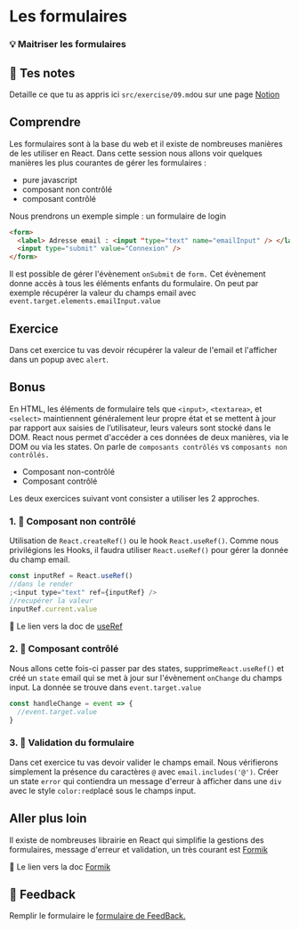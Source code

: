 # Les formulaires

### 💡 Maitriser les formulaires

## 📝 Tes notes

Detaille ce que tu as appris ici
`src/exercise/09.md`ou sur une page [Notion](https://go.mikecodeur.com/course-notes-template)

## Comprendre

Les formulaires sont à la base du web et il existe de nombreuses manières de les
utiliser en React. Dans cette session nous allons voir quelques manières les
plus courantes de gérer les formulaires :

- pure javascript
- composant non contrôlé
- composant contrôlé

Nous prendrons un exemple simple : un formulaire de login

```html
<form>
  <label> Adresse email : <input "type="text" name="emailInput" /> </label>
  <input type="submit" value="Connexion" />
</form>
```

Il est possible de gérer l'évènement `onSubmit` de `form.` Cet évènement donne
accès à tous les éléments enfants du formulaire. On peut par exemple récupérer
la valeur du champs email avec `event.target.elements.emailInput.value`

## Exercice

Dans cet exercice tu vas devoir récupérer la valeur de l'email et l'afficher
dans un popup avec `alert`.

## Bonus

En HTML, les éléments de formulaire tels que `<input>`, `<textarea>`, et
`<select>` maintiennent généralement leur propre état et se mettent à jour par
rapport aux saisies de l’utilisateur, leurs valeurs sont stocké dans le DOM.
React nous permet d'accéder a ces données de deux manières, via le DOM ou via
les states. On parle de `composants contrôlés` vs `composants non contrôlés.`

- Composant non-contrôlé
- Composant contrôlé

Les deux exercices suivant vont consister a utiliser les 2 approches.

### 1. 🚀 Composant non contrôlé

Utilisation de `React.createRef()` ou le hook `React.useRef()`. Comme nous
privilégions les Hooks, il faudra utiliser `React.useRef()` pour gérer la donnée
du champ email.

```jsx
const inputRef = React.useRef()
//dans le render
;<input type="text" ref={inputRef} />
//recupérer la valeur
inputRef.current.value
```

📑 Le lien vers la doc de
[useRef](https://fr.reactjs.org/docs/hooks-reference.html#useref)

### 2. 🚀 Composant contrôlé

Nous allons cette fois-ci passer par des states, supprime`React.useRef()` et
créé un `state` email qui se met à jour sur l'évènement `onChange` du champs
input. La donnée se trouve dans `event.target.value`

```jsx
const handleChange = event => {
  //event.target.value
}
```

### 3. 🚀 Validation du formulaire

Dans cet exercice tu vas devoir valider le champs email. Nous vérifierons
simplement la présence du caractères `@` avec `email.includes('@')`. Créer un
state `error` qui contiendra un message d'erreur à afficher dans une `div` avec
le style `color:red`placé sous le champs input.

## Aller plus loin

Il existe de nombreuses librairie en React qui simplifie la gestions des
formulaires, message d'erreur et validation, un très courant est
[Formik](https://formik.org/)

📑 Le lien vers la doc [Formik](https://formik.org/)

## 🐜 Feedback

Remplir le formulaire le
[formulaire de FeedBack.](https://go.mikecodeur.com/cours-react-avis?entry.1430994900=React%20Fondamentaux&entry.533578441=09%20Les%20formulaires)
